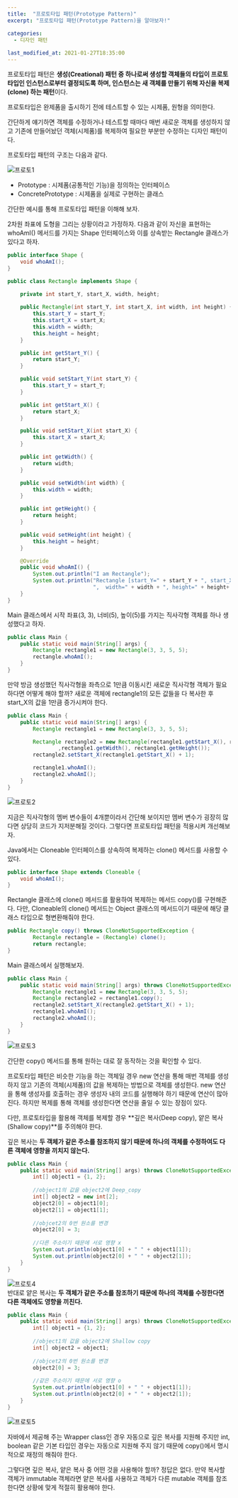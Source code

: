 ```yaml
---
title:  "프로토타입 패턴(Prototype Pattern)"
excerpt: "프로토타입 패턴(Prototype Pattern)을 알아보자!"

categories:
  - 디자인 패턴
  
last_modified_at: 2021-01-27T18:35:00
---
```


프로토타입 패턴은 **생성(Creational) 패턴 중 하나로써 생성할 객체들의 타입이 프로토타입인 인스턴스로부터 결정되도록 하며, 인스턴스는 새 객체를 만들기 위해 자신을 복제(clone) 하는 패턴**이다.  

프로토타입은 완제품을 출시하기 전에 테스트할 수 있는 시제품, 원형을 의미한다.  

간단하게 얘기하면 객체를 수정하거나 테스트할 때마다 매번 새로운 객체를 생성하지 않고 기존에 만들어놨던 객체(시제품)를 복제하여 필요한 부분만 수정하는 디자인 패턴이다.  

프로토타입 패턴의 구조는 다음과 같다.  

![프로토1](https://user-images.githubusercontent.com/53072057/105935331-21e54800-6095-11eb-9f76-2bde01dd9ac0.JPG)  

* Prototype : 시제품(공통적인 기능)을 정의하는 인터페이스  
* ConcretePrototype : 시제품을 실제로 구현하는 클래스  

간단한 예시를 통해 프로토타입 패턴을 이해해 보자.  

2차원 좌표에 도형을 그리는 상황이라고 가정하자. 다음과 같이 자신을 표현하는 whoAmI() 메서드를 가지는 Shape 인터페이스와 이를 상속받는 Rectangle 클래스가 있다고 하자.  

```java
public interface Shape {
	void whoAmI();
}

public class Rectangle implements Shape {

	private int start_Y, start_X, width, height;
	
	public Rectangle(int start_Y, int start_X, int width, int height) {
		this.start_Y = start_Y;
		this.start_X = start_X;
		this.width = width;
		this.height = height;
	}

	public int getStart_Y() {
		return start_Y;
	}

	public void setStart_Y(int start_Y) {
		this.start_Y = start_Y;
	}

	public int getStart_X() {
		return start_X;
	}

	public void setStart_X(int start_X) {
		this.start_X = start_X;
	}

	public int getWidth() {
		return width;
	}

	public void setWidth(int width) {
		this.width = width;
	}

	public int getHeight() {
		return height;
	}

	public void setHeight(int height) {
		this.height = height;
	}

	@Override
	public void whoAmI() {
		System.out.println("I am Rectangle");
		System.out.println("Rectangle [start_Y=" + start_Y + ", start_X=" + start_X + 
                           ",  width=" + width + ", height=" + height+ "]");
	}
}
```

Main 클래스에서 시작 좌표(3, 3), 너비(5), 높이(5)를 가지는 직사각형 객체를 하나 생성했다고 하자.  

```java
public class Main {
	public static void main(String[] args) {
		Rectangle rectangle1 = new Rectangle(3, 3, 5, 5);
		rectangle.whoAmI();
	}
}
```

만약 방금 생성했던 직사각형을 좌측으로 1만큼 이동시킨 새로운 직사각형 객체가 필요하다면 어떻게 해야 할까? 새로운 객체에 rectangle1의 모든 값들을 다 복사한 후 start_X의 값을 1만큼 증가시켜야 한다.  

```java
public class Main {
	public static void main(String[] args) {
		Rectangle rectangle1 = new Rectangle(3, 3, 5, 5);

		Rectangle rectangle2 = new Rectangle(rectangle1.getStart_X(), rectangle1.getStart_Y()
				,rectangle1.getWidth(), rectangle1.getHeight());
		rectangle2.setStart_X(rectangle1.getStart_X() + 1);

		rectangle1.whoAmI();
		rectangle2.whoAmI();
	}
}
```

![프로토2](https://user-images.githubusercontent.com/53072057/105935333-227dde80-6095-11eb-90cb-0aa32b40d8c2.JPG)  

지금은 직사각형의 멤버 변수들이 4개뿐이라서 간단해 보이지만 멤버 변수가 굉장히 많다면 상당히 코드가 지저분해질 것이다. 그렇다면 프로토타입 패턴을 적용시켜 개선해보자.  

Java에서는 Cloneable 인터페이스를 상속하여 복제하는 clone() 메서드를 사용할 수 있다.  

```java
public interface Shape extends Cloneable {
	void whoAmI();
}
```

Rectangle 클래스에 clone() 메서드를 활용하여 복제하는 메서드 copy()를 구현해준다. 다만, Cloneable의 clone() 메서드는 Object 클래스의 메서드이기 때문에 해당 클래스 타입으로 형변환해줘야 한다.  

```java
public Rectangle copy() throws CloneNotSupportedException {
		Rectangle rectangle = (Rectangle) clone();
		return rectangle;
}
```

Main 클래스에서 실행해보자.  

```java
public class Main {
	public static void main(String[] args) throws CloneNotSupportedException {
		Rectangle rectangle1 = new Rectangle(3, 3, 5, 5);
		Rectangle rectangle2 = rectangle1.copy();
		rectangle2.setStart_X(rectangle2.getStart_X() + 1);
		rectangle1.whoAmI();
		rectangle2.whoAmI();
	}
}
```

![프로토3](https://user-images.githubusercontent.com/53072057/105935335-23167500-6095-11eb-9509-1dcbe99fae74.JPG)  

간단한 copy() 메서드를 통해 원하는 대로 잘 동작하는 것을 확인할 수 있다.  

프로토타입 패턴은 비슷한 기능을 하는 객체일 경우 new 연산을 통해 매번 객체를 생성하지 않고 기존의 객체(시제품)의 값을 복제하는 방법으로 객체를 생성한다. new 연산을 통해 생성자를 호출하는 경우 생성자 내의 코드를 실행해야 하기 때문에 연산이 많아진다. 하지만 복제를 통해 객체를 생성한다면 연산을 줄일 수 있는 장점이 있다.  

다만, 프로토타입을 활용해 객체를 복제할 경우 **깊은 복사(Deep copy), 얕은 복사(Shallow copy)**를 주의해야 한다.  

깊은 복사는 **두 객체가 같은 주소를 참조하지 않기 때문에 하나의 객체를 수정하여도 다른 객체에 영향을 끼치지 않는다.**  

```java
public class Main {
	public static void main(String[] args) throws CloneNotSupportedException {
		int[] object1 = {1, 2};
		
		//object1의 값을 object2에 Deep_copy
		int[] object2 = new int[2];
		object2[0] = object1[0];
		object2[1] = object1[1];
		
		//objcet2의 0번 원소를 변경
		object2[0] = 3;
		
		//다른 주소이기 때문에 서로 영향 x
		System.out.println(object1[0] + " " + object1[1]);
		System.out.println(object2[0] + " " + object2[1]);
	}
}
```

![프로토4](https://user-images.githubusercontent.com/53072057/105935337-23af0b80-6095-11eb-9df9-709d85d28590.JPG)  
​
반대로 얕은 복사는 **두 객체가 같은 주소를 참조하기 때문에 하나의 객체를 수정한다면 다른 객체에도 영향을 끼친다.**  

```java
public class Main {
	public static void main(String[] args) throws CloneNotSupportedException {
		int[] object1 = {1, 2};
		
		//object1의 값을 object2에 Shallow copy
		int[] object2 = object1;
		
		//objcet2의 0번 원소를 변경
		object2[0] = 3;
		
		//같은 주소이기 때문에 서로 영향 o
		System.out.println(object1[0] + " " + object1[1]);
		System.out.println(object2[0] + " " + object2[1]);
	}
}
```

![프로토5](https://user-images.githubusercontent.com/53072057/105935338-23af0b80-6095-11eb-899e-bef8bb8d6225.JPG)  

자바에서 제공해 주는 Wrapper class인 경우 자동으로 깊은 복사를 지원해 주지만 int, boolean 같은 기본 타입인 경우는 자동으로 지원해 주지 않기 때문에 copy()에서 명시적으로 재정의 해줘야 한다.  

그렇다면 깊은 복사, 얕은 복사 중 어떤 것을 사용해야 할까? 정답은 없다. 만약 복사할 객체가 immutable 객체라면 얕은 복사를 사용하고 객체가 다른 mutable 객체를 참조한다면 상황에 맞게 적절히 활용해야 한다.  
